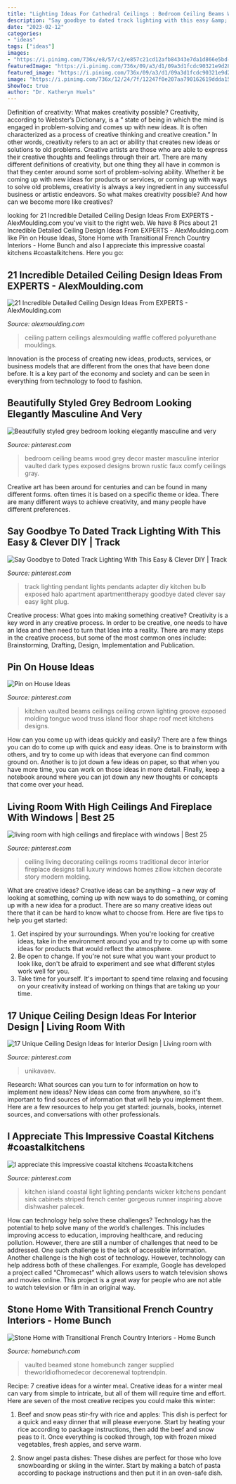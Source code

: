 ```yaml
---
title: "Lighting Ideas For Cathedral Ceilings : Bedroom Ceiling Beams Wood Grey Decor Master Masculine Interior Vaulted Dark Types Exposed Designs Brown Rustic Faux Comfy Ceilings Gray"
description: "Say goodbye to dated track lighting with this easy &amp; clever diy"
date: "2023-02-12"
categories:
- "ideas"
tags: ["ideas"]
images:
- "https://i.pinimg.com/736x/e8/57/c2/e857c21cd12afb84343e7da1d866e5bd--faux-wood-beams-vaulted-vaulted-ceilings-with-beams.jpg?b=t"
featuredImage: "https://i.pinimg.com/736x/09/a3/d1/09a3d1fcdc90321e9d28306a64c86b80.jpg"
featured_image: "https://i.pinimg.com/736x/09/a3/d1/09a3d1fcdc90321e9d28306a64c86b80.jpg"
image: "https://i.pinimg.com/736x/12/24/7f/12247f0e207aa790162619ddda152a58--kitchen-track-lighting-kitchen-benches.jpg"
ShowToc: true
author: "Dr. Katheryn Huels"
---
```



Definition of creativity: What makes creativity possible?
Creativity, according to Webster’s Dictionary, is a “ state of being in which the mind is engaged in problem-solving and comes up with new ideas. It is often characterized as a process of creative thinking and creative creation.” In other words, creativity refers to an act or ability that creates new ideas or solutions to old problems. Creative artists are those who are able to express their creative thoughts and feelings through their art.
There are many different definitions of creativity, but one thing they all have in common is that they center around some sort of problem-solving ability. Whether it be coming up with new ideas for products or services, or coming up with ways to solve old problems, creativity is always a key ingredient in any successful business or artistic endeavors. So what makes creativity possible? And how can we become more like creatives?

	

		
looking for 21 Incredible Detailed Ceiling Design Ideas From EXPERTS - AlexMoulding.com you've visit to the right web. We have 8 Pics about 21 Incredible Detailed Ceiling Design Ideas From EXPERTS - AlexMoulding.com like Pin on House Ideas, Stone Home with Transitional French Country Interiors - Home Bunch and also I appreciate this impressive coastal kitchens #coastalkitchens. Here you go:
		
    
## 21 Incredible Detailed Ceiling Design Ideas From EXPERTS - AlexMoulding.com

<img loading=lazy src="https://alexmoulding.com/wp-content/uploads/2016/06/Nick-Interior-3357-1.jpg" onerror="this.onerror=null;this.src='https://tse1.mm.bing.net/th?id=OIP.DStNIeSFiY0LWSZ4GbuAFwHaE7&amp;pid=15.1';" alt="21 Incredible Detailed Ceiling Design Ideas From EXPERTS - AlexMoulding.com">

_Source: alexmoulding.com_

>ceiling pattern ceilings alexmoulding waffle coffered polyurethane mouldings. 

	

Innovation is the process of creating new ideas, products, services, or business models that are different from the ones that have been done before. It is a key part of the economy and society and can be seen in everything from technology to food to fashion.

    
## Beautifully Styled Grey Bedroom Looking Elegantly Masculine And Very

<img loading=lazy src="https://i.pinimg.com/736x/e8/57/c2/e857c21cd12afb84343e7da1d866e5bd--faux-wood-beams-vaulted-vaulted-ceilings-with-beams.jpg?b=t" onerror="this.onerror=null;this.src='https://tse1.mm.bing.net/th?id=OIP.tshWi6GhGdIGsm4vYWPuPgHaLI&amp;pid=15.1';" alt="Beautifully styled grey bedroom looking elegantly masculine and very">

_Source: pinterest.com_

>bedroom ceiling beams wood grey decor master masculine interior vaulted dark types exposed designs brown rustic faux comfy ceilings gray. 

	

Creative art has been around for centuries and can be found in many different forms. often times it is based on a specific theme or idea. There are many different ways to achieve creativity, and many people have different preferences.

    
## Say Goodbye To Dated Track Lighting With This Easy &amp; Clever DIY | Track

<img loading=lazy src="https://i.pinimg.com/736x/12/24/7f/12247f0e207aa790162619ddda152a58--kitchen-track-lighting-kitchen-benches.jpg" onerror="this.onerror=null;this.src='https://tse3.mm.bing.net/th?id=OIP.Qp138RmcFCV1v5Lcs914JwHaLH&amp;pid=15.1';" alt="Say Goodbye to Dated Track Lighting With This Easy &amp; Clever DIY | Track">

_Source: pinterest.com_

>track lighting pendant lights pendants adapter diy kitchen bulb exposed halo apartment apartmenttherapy goodbye dated clever say easy light plug. 

	

Creative process: What goes into making something creative?
Creativity is a key word in any creative process. In order to be creative, one needs to have an Idea and then need to turn that Idea into a reality. There are many steps in the creative process, but some of the most common ones include: Brainstorming, Drafting, Design, Implementation and Publication.

    
## Pin On House Ideas

<img loading=lazy src="https://i.pinimg.com/736x/d3/6d/d3/d36dd304e559a9fe15058028b0fbb377--wood-ceilings-vaulted-ceilings.jpg" onerror="this.onerror=null;this.src='https://tse3.mm.bing.net/th?id=OIP.ro513qybr3fOFxi-_W_tvQDGEs&amp;pid=15.1';" alt="Pin on House Ideas">

_Source: pinterest.com_

>kitchen vaulted beams ceilings ceiling crown lighting groove exposed molding tongue wood truss island floor shape roof meet kitchens designs. 

	

How can you come up with ideas quickly and easily?
There are a few things you can do to come up with quick and easy ideas. One is to brainstorm with others, and try to come up with ideas that everyone can find common ground on. Another is to jot down a few ideas on paper, so that when you have more time, you can work on those ideas in more detail. Finally, keep a notebook around where you can jot down any new thoughts or concepts that come over your head.

    
## Living Room With High Ceilings And Fireplace With Windows | Best 25

<img loading=lazy src="https://i.pinimg.com/736x/92/ab/46/92ab46130cb67df6739451c7fbd64ca1.jpg" onerror="this.onerror=null;this.src='https://tse4.mm.bing.net/th?id=OIP.-0mGZVV1MAvcwRRn8H-DCAHaKt&amp;pid=15.1';" alt="living room with high ceilings and fireplace with windows | Best 25">

_Source: pinterest.com_

>ceiling living decorating ceilings rooms traditional decor interior fireplace designs tall luxury windows homes zillow kitchen decorate story modern molding. 

	

What are creative ideas?
Creative ideas can be anything – a new way of looking at something, coming up with new ways to do something, or coming up with a new idea for a product. There are so many creative ideas out there that it can be hard to know what to choose from. Here are five tips to help you get started: 
1) Get inspired by your surroundings. When you're looking for creative ideas, take in the environment around you and try to come up with some ideas for products that would reflect the atmosphere. 
2) Be open to change. If you're not sure what you want your product to look like, don't be afraid to experiment and see what different styles work well for you. 
3) Take time for yourself. It's important to spend time relaxing and focusing on your creativity instead of working on things that are taking up your time.

    
## 17 Unique Ceiling Design Ideas For Interior Design | Living Room With

<img loading=lazy src="https://i.pinimg.com/736x/09/a3/d1/09a3d1fcdc90321e9d28306a64c86b80.jpg" onerror="this.onerror=null;this.src='https://tse3.mm.bing.net/th?id=OIP.TNnMQVui8e07ysscfiVQHQHaHY&amp;pid=15.1';" alt="17 Unique Ceiling Design Ideas for Interior Design | Living room with">

_Source: pinterest.com_

>unikavaev. 

	

Research: What sources can you turn to for information on how to implement new ideas?
New ideas can come from anywhere, so it's important to find sources of information that will help you implement them. Here are a few resources to help you get started: journals, books, internet sources, and conversations with other professionals.

    
## I Appreciate This Impressive Coastal Kitchens #coastalkitchens

<img loading=lazy src="https://i.pinimg.com/736x/7c/bb/30/7cbb30477b0216dbedf8acc7919cdf37.jpg" onerror="this.onerror=null;this.src='https://tse2.mm.bing.net/th?id=OIP.Ts8hJIoD9q_-jK-Egq0XkwHaLH&amp;pid=15.1';" alt="I appreciate this impressive coastal kitchens #coastalkitchens">

_Source: pinterest.com_

>kitchen island coastal light lighting pendants wicker kitchens pendant sink cabinets striped french center gorgeous runner inspiring above dishwasher palecek. 

	

How can technology help solve these challenges?
Technology has the potential to help solve many of the world’s challenges. This includes improving access to education, improving healthcare, and reducing pollution. However, there are still a number of challenges that need to be addressed. One such challenge is the lack of accessible information. Another challenge is the high cost of technology. However, technology can help address both of these challenges. For example, Google has developed a project called “Chromecast” which allows users to watch television shows and movies online. This project is a great way for people who are not able to watch television or film in an original way.

    
## Stone Home With Transitional French Country Interiors - Home Bunch

<img loading=lazy src="https://www.homebunch.com/wp-content/uploads/2016/10/Bathroom-Vaulted-Beamed-Ceiling-Copy.jpg" onerror="this.onerror=null;this.src='https://tse3.mm.bing.net/th?id=OIP.TKDoTnxEp96fVleGij2LfwHaLM&amp;pid=15.1';" alt="Stone Home with Transitional French Country Interiors - Home Bunch">

_Source: homebunch.com_

>vaulted beamed stone homebunch zanger supplied theworldiofhomedecor decorenewal toptrendpin. 

	

Recipe: 7 creative ideas for a winter meal.
Creative ideas for a winter meal can vary from simple to intricate, but all of them will require time and effort. Here are seven of the most creative recipes you could make this winter: 
1. Beef and snow peas stir-fry with rice and apples: This dish is perfect for a quick and easy dinner that will please everyone. Start by heating your rice according to package instructions, then add the beef and snow peas to it. Once everything is cooked through, top with frozen mixed vegetables, fresh apples, and serve warm. 

2. Snow angel pasta dishes: These dishes are perfect for those who love snowboarding or skiing in the winter. Start by making a batch of pasta according to package instructions and then put it in an oven-safe dish.

